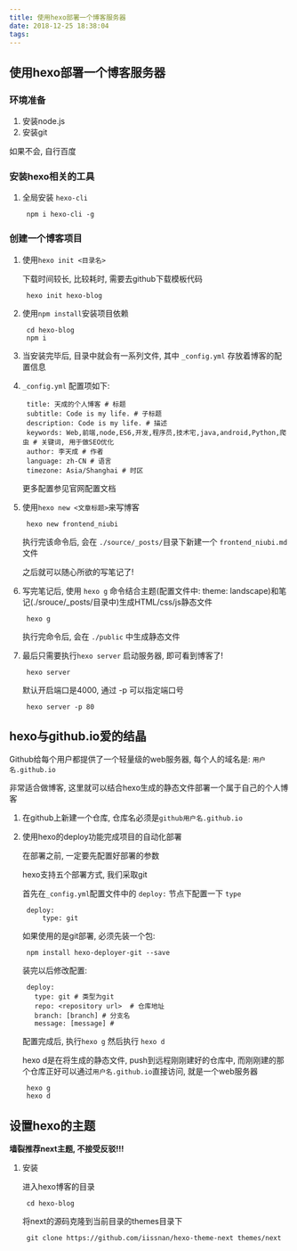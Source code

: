 ```yaml
---
title: 使用hexo部署一个博客服务器
date: 2018-12-25 18:38:04
tags:
---
```



## 使用hexo部署一个博客服务器

### 环境准备 ###

1. 安装node.js
2. 安装git

如果不会, 自行百度

### 安装hexo相关的工具 ###

1. 全局安装 `hexo-cli`

		npm i hexo-cli -g

### 创建一个博客项目 ###

1. 使用`hexo init <目录名>`

	下载时间较长, 比较耗时, 需要去github下载模板代码

		hexo init hexo-blog

2. 使用`npm install`安装项目依赖

		cd hexo-blog
		npm i

3. 当安装完毕后, 目录中就会有一系列文件, 其中 `_config.yml` 存放着博客的配置信息

4. `_config.yml` 配置项如下:

		title: 天成的个人博客 # 标题
		subtitle: Code is my life. # 子标题
		description: Code is my life. # 描述
		keywords: Web,前端,node,ES6,开发,程序员,技术宅,java,android,Python,爬虫 # 关键词, 用于做SEO优化
		author: 李天成 # 作者
		language: zh-CN # 语言
		timezone: Asia/Shanghai # 时区

	更多配置参见官网配置文档

5. 使用`hexo new <文章标题>`来写博客

		hexo new frontend_niubi

	执行完该命令后, 会在 `./source/_posts/`目录下新建一个 `frontend_niubi.md` 文件

	之后就可以随心所欲的写笔记了!

6. 写完笔记后, 使用 `hexo g` 命令结合主题(配置文件中: theme: landscape)和笔记(./srouce/_posts/目录中)生成HTML/css/js静态文件 

		hexo g

	执行完命令后, 会在 `./public` 中生成静态文件

7. 最后只需要执行`hexo server` 启动服务器, 即可看到博客了!

		hexo server

	默认开启端口是4000, 通过 -p 可以指定端口号

		hexo server -p 80

## hexo与github.io爱的结晶 ##

Github给每个用户都提供了一个轻量级的web服务器, 每个人的域名是: `用户名.github.io`

非常适合做博客, 这里就可以结合hexo生成的静态文件部署一个属于自己的个人博客

1. 在github上新建一个仓库, 仓库名必须是`github用户名.github.io`

2. 使用hexo的deploy功能完成项目的自动化部署

	在部署之前, 一定要先配置好部署的参数

	hexo支持五个部署方式, 我们采取git

	首先在`_config.yml`配置文件中的 `deploy:` 节点下配置一下 `type`

		deploy: 
  			type: git

	如果使用的是git部署, 必须先装一个包:

		npm install hexo-deployer-git --save
	
	装完以后修改配置:

		deploy:
		  type: git # 类型为git
		  repo: <repository url>  # 仓库地址
		  branch: [branch] # 分支名
		  message: [message] # 

	配置完成后, 执行`hexo g` 然后执行 `hexo d`

	hexo d是在将生成的静态文件, push到远程刚刚建好的仓库中, 而刚刚建的那个仓库正好可以通过`用户名.github.io`直接访问, 就是一个web服务器

		hexo g
		hexo d

## 设置hexo的主题 ##

**墙裂推荐next主题, 不接受反驳!!!**

1. 安装

	进入hexo博客的目录

		cd hexo-blog
	
	将next的源码克隆到当前目录的themes目录下

		git clone https://github.com/iissnan/hexo-theme-next themes/next